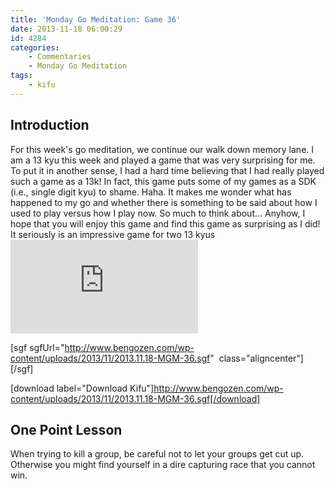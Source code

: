 ```yaml
---
title: 'Monday Go Meditation: Game 36'
date: 2013-11-18 06:00:29
id: 4284
categories:
	- Commentaries
	- Monday Go Meditation
tags:
	- kifu
---
```


## Introduction

For this week's go meditation, we continue our walk down memory lane. I am a 13 kyu this week and played a game that was very surprising for me. To put it in another sense, I had a hard time believing that I had really played such a game as a 13k! In fact, this game puts some of my games as a SDK (i.e., single digit kyu) to shame. Haha. It makes me wonder what has happened to my go and whether there is something to be said about how I used to play versus how I play now. So much to think about… Anyhow, I hope that you will enjoy this game and find this game as surprising as I did! It seriously is an impressive game for two 13 kyus![
](http://www.bengozen.com/wp-content/uploads/2013/10/2013.10.28-MGM-33.sgf)

[sgf sgfUrl="http://www.bengozen.com/wp-content/uploads/2013/11/2013.11.18-MGM-36.sgf"  class="aligncenter"][/sgf]

[download label="Download Kifu"]http://www.bengozen.com/wp-content/uploads/2013/11/2013.11.18-MGM-36.sgf[/download]

## **One Point Lesson**

When trying to kill a group, be careful not to let your groups get cut up. Otherwise you might find yourself in a dire capturing race that you cannot win.